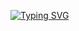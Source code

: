 
[![Typing SVG](https://readme-typing-svg.herokuapp.com?font=courier+new&color=A2D9FF&lines=Maxence+|+Security+Professional+|+Bug+Hunter+|+Pentester )](https://git.io/typing-svg)
